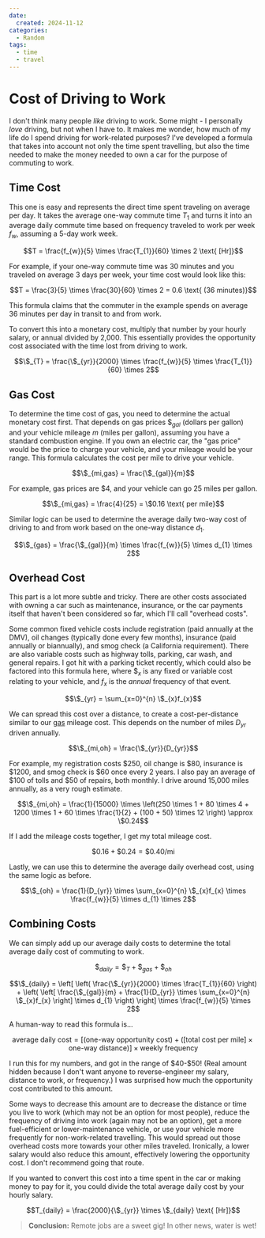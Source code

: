 ```yaml
---
date:
  created: 2024-11-12
categories:
  - Random
tags:
  - time
  - travel
---
```

# Cost of Driving to Work

I don't think many people *like* driving to work. Some might - I personally *love* driving, but not when I have to. It makes me wonder, how much of my life do I spend driving for work-related purposes? I've developed a formula that takes into account not only the time spent travelling, but also the time needed to make the money needed to own a car for the purpose of commuting to work.

<!-- more -->

## Time Cost

This one is easy and represents the direct time spent traveling on average per day. It takes the average one-way commute time $T_{1}$ and turns it into an average daily commute time based on frequency traveled to work per week $f_{w}$, assuming a 5-day work week.

$$T = \frac{f_{w}}{5} \times \frac{T_{1}}{60} \times 2 \text{ [Hr]}$$

For example, if your one-way commute time was 30 minutes and you traveled on average 3 days per week, your time cost would look like this:

$$T = \frac{3}{5} \times \frac{30}{60} \times 2 = 0.6 \text{ (36 minutes)}$$

This formula claims that the commuter in the example spends on average 36 minutes per day in transit to and from work.

To convert this into a monetary cost, multiply that number by your hourly salary, or annual divided by 2,000. This essentially provides the opportunity cost associated with the time lost from driving to work.

$$\$_{T} = \frac{\$_{yr}}{2000} \times \frac{f_{w}}{5} \times \frac{T_{1}}{60} \times 2$$

## Gas Cost

To determine the time cost of gas, you need to determine the actual monetary cost first. That depends on gas prices $\$_{gal}$ (dollars per gallon) and your vehicle mileage $m$ (miles per gallon), assuming you have a standard combustion engine. If you own an electric car, the "gas price" would be the price to charge your vehicle, and your mileage would be your range. This formula calculates the cost per mile to drive your vehicle.

$$\$_{mi,gas} = \frac{\$_{gal}}{m}$$

For example, gas prices are $4, and your vehicle can go 25 miles per gallon.

$$\$_{mi,gas} = \frac{4}{25} = \$0.16 \text{ per mile}$$

Similar logic can be used to determine the average daily two-way cost of driving to and from work based on the one-way distance $d_{1}$.

$$\$_{gas} = \frac{\$_{gal}}{m} \times \frac{f_{w}}{5} \times d_{1} \times 2$$

## Overhead Cost

This part is a lot more subtle and tricky. There are other costs associated with owning a car such as maintenance, insurance, or the car payments itself that haven't been considered so far, which I'll call "overhead costs".

Some common fixed vehicle costs include registration (paid annually at the DMV), oil changes (typically done every few months), insurance (paid annually or biannually), and smog check (a California requirement). There are also variable costs such as highway tolls, parking, car wash, and general repairs. I got hit with a parking ticket recently, which could also be factored into this formula here, where $\$_{x}$ is any fixed or variable cost relating to your vehicle, and $f_{x}$ is the *annual* frequency of that event.

$$\$_{yr} = \sum_{x=0}^{n} \$_{x}f_{x}$$

We can spread this cost over a distance, to create a cost-per-distance similar to our [gas](#gas-cost) mileage cost. This depends on the number of miles $D_{yr}$ driven annually.

$$\$_{mi,oh} = \frac{\$_{yr}}{D_{yr}}$$

For example, my registration costs \$250, oil change is \$80, insurance is \$1200, and smog check is \$60 once every 2 years. I also pay an average of \$100 of tolls and \$50 of repairs, both monthly. I drive around 15,000 miles annually, as a very rough estimate.

$$\$_{mi,oh} = \frac{1}{15000} \times \left(250 \times 1 + 80 \times 4 + 1200 \times 1 + 60 \times \frac{1}{2} + (100 + 50) \times 12 \right) \approx \$0.24$$

If I add the mileage costs together, I get my total mileage cost.

$$\$0.16 + \$0.24 = \$0.40/\text{mi}$$

Lastly, we can use this to determine the average daily overhead cost, using the same logic as before.

$$\$_{oh} = \frac{1}{D_{yr}} \times \sum_{x=0}^{n} \$_{x}f_{x} \times \frac{f_{w}}{5} \times d_{1} \times 2$$

## Combining Costs

We can simply add up our average daily costs to determine the total average daily cost of commuting to work.

$$\$_{daily} = \$_{T} + \$_{gas} + \$_{oh}$$

$$\$_{daily} = \left[ \left( \frac{\$_{yr}}{2000} \times \frac{T_{1}}{60} \right) + \left( \left[ \frac{\$_{gal}}{m} + \frac{1}{D_{yr}} \times \sum_{x=0}^{n} \$_{x}f_{x} \right] \times d_{1} \right) \right] \times \frac{f_{w}}{5} \times 2$$

A human-way to read this formula is...

$$\text{average daily cost} = \left[ \left( \text{one-way opportunity cost} \right) + \left( \left[ \text{total cost per mile} \right] \times \text{one-way distance} \right) \right] \times \text{weekly frequency}$$

I run this for my numbers, and got in the range of \$40-\$50! (Real amount hidden because I don't want anyone to reverse-engineer my salary, distance to work, or frequency.) I was surprised how much the opportunity cost contributed to this amount.

Some ways to decrease this amount are to decrease the distance or time you live to work (which may not be an option for most people), reduce the frequency of driving into work (again may not be an option), get a more fuel-efficient or lower-maintenance vehicle, or use your vehicle more frequently for non-work-related travelling. This would spread out those overhead costs more towards your other miles traveled. Ironically, a lower salary would also reduce this amount, effectively lowering the opportunity cost. I don't recommend going that route.

If you wanted to convert this cost into a time spent in the car or making money to pay for it, you could divide the total average daily cost by your hourly salary.

$$T_{daily} = \frac{2000}{\$_{yr}} \times \$_{daily} \text{ [Hr]}$$

> **Conclusion:** Remote jobs are a sweet gig! In other news, water is wet!